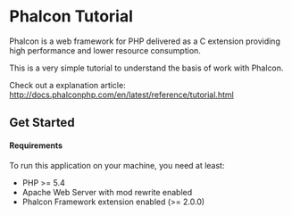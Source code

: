 Phalcon Tutorial
================

Phalcon is a web framework for PHP delivered as a C extension providing high
performance and lower resource consumption.

This is a very simple tutorial to understand the basis of work with Phalcon.

Check out a explanation article: http://docs.phalconphp.com/en/latest/reference/tutorial.html

Get Started
-----------

#### Requirements

To run this application on your machine, you need at least:

* PHP >= 5.4
* Apache Web Server with mod rewrite enabled
* Phalcon Framework extension enabled (>= 2.0.0)

